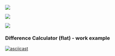 <a href="https://codeclimate.com/github/temir-cs/frontend-project-lvl2" target="_blank"><img src="https://api.codeclimate.com/v1/badges/a99a88d28ad37a79dbf6/maintainability"/></a>

<a href="https://codeclimate.com/github/temir-cs/frontend-project-lvl2/test_coverage"><img src="https://api.codeclimate.com/v1/badges/c6b5b6a8f6b738a0196f/test_coverage" /></a>

<a href="https://github.com/temir-cs/frontend-project-lvl2/actions" target="_blank"><img src="https://github.com/temir-cs/frontend-project-lvl2/workflows/Build%20and%20test%20project/badge.svg"/></a>

### Difference Calculator (flat) - work example
[![asciicast](https://asciinema.org/a/UYvjhlQXMe74UMWQjgLnZmLyt.svg)](https://asciinema.org/a/UYvjhlQXMe74UMWQjgLnZmLyt)